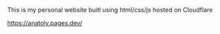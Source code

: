 This is my personal website buitl using html/css/js hosted on Cloudflare

https://anatoly.pages.dev/
